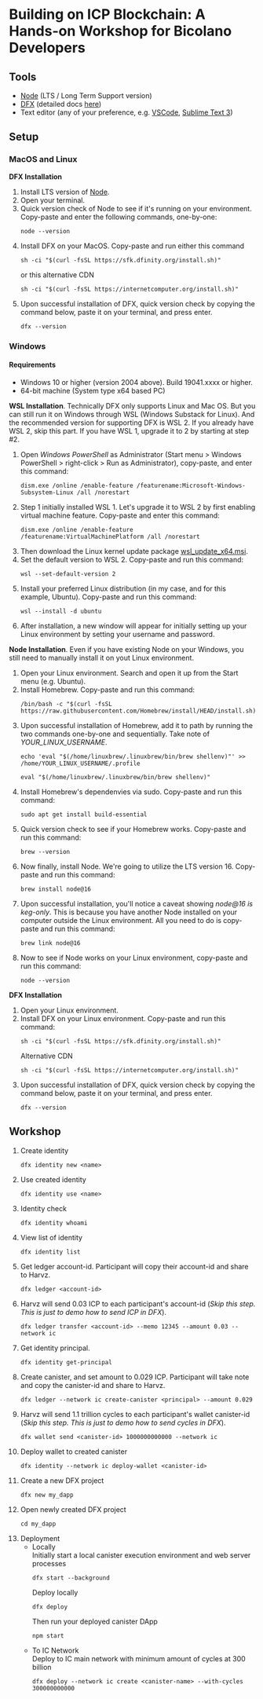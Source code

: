# Building on ICP Blockchain: A Hands-on Workshop for Bicolano Developers

## Tools
* [Node](https://nodejs.org/en/) (LTS / Long Term Support version)
* [DFX](https://github.com/dfinity/sdk) (detailed docs [here](https://internetcomputer.org/docs/current/references/cli-reference/))
* Text editor (any of your preference, e.g. [VSCode](https://code.visualstudio.com/download), [Sublime Text 3](https://www.sublimetext.com/3))

## Setup

### MacOS and Linux

**DFX Installation**

1. Install LTS version of [Node](https://nodejs.org/en/).
2. Open your terminal.
3. Quick version check of Node to see if it's running on your environment. Copy-paste and enter the following commands, one-by-one:
	```
	node --version
	```
4. Install DFX on your MacOS. Copy-paste and run either this command
	```
	sh -ci "$(curl -fsSL https://sfk.dfinity.org/install.sh)"
	```
	or this alternative CDN
	```
	sh -ci "$(curl -fsSL https://internetcomputer.org/install.sh)" 
	```
5. Upon successful installation of DFX, quick version check by copying the command below, paste it on your terminal, and press enter.
	```
	dfx --version
	```

### Windows

#### Requirements
* Windows 10 or higher (version 2004 above). Build 19041.xxxx or higher.
* 64-bit machine (System type x64 based PC)

**WSL Installation**. Technically DFX only supports Linux and Mac OS. But you can still run it on Windows through WSL (Windows Substack for Linux). And the recommended version for supporting DFX is WSL 2. If you already have WSL 2, skip this part. If you have WSL 1, upgrade it to 2 by starting at step #2.

1. Open _Windows PowerShell_ as Administrator (Start menu > Windows PowerShell > right-click > Run as Administrator), copy-paste, and enter this command:
	```
	dism.exe /online /enable-feature /featurename:Microsoft-Windows-Subsystem-Linux /all /norestart
	```
2. Step 1 initially installed WSL 1. Let's upgrade it to WSL 2 by first enabling virtual machine feature. Copy-paste and enter this command:
	```
	dism.exe /online /enable-feature /featurename:VirtualMachinePlatform /all /norestart
	```
3. Then download the Linux kernel update package [wsl_update_x64.msi](https://wslstorestorage.blob.core.windows.net/wslblob/wsl_update_x64.msi).
4. Set the default version to WSL 2. Copy-paste and run this command:
	```
	wsl --set-default-version 2
	```
5. Install your preferred Linux distribution (in my case, and for this example, Ubuntu). Copy-paste and run this command:
	```
	wsl --install -d ubuntu
	```
6. After installation, a new window will appear for initially setting up your Linux environment by setting your username and password.

**Node Installation**. Even if you have existing Node on your Windows, you still need to manually install it on yout Linux environment.

1. Open your Linux environment. Search and open it up from the Start menu (e.g. Ubuntu).
2. Install Homebrew. Copy-paste and run this command:
	```
	/bin/bash -c "$(curl -fsSL https://raw.githubusercontent.com/Homebrew/install/HEAD/install.sh)"
	```
3. Upon successful installation of Homebrew, add it to path by running the two commands one-by-one and sequentially. Take note of _YOUR_LINUX_USERNAME_.
	```
	echo 'eval "$(/home/linuxbrew/.linuxbrew/bin/brew shellenv)"' >> /home/YOUR_LINUX_USERNAME/.profile
	```
	```
	eval "$(/home/linuxbrew/.linuxbrew/bin/brew shellenv)"
	```
4. Install Homebrew's dependenvies via sudo. Copy-paste and run this command:
	```
	sudo apt get install build-essential
	```
5. Quick version check to see if your Homebrew works. Copy-paste and run this command:
	```
	brew --version
	```
6. Now finally, install Node. We're going to utilize the LTS version 16. Copy-paste and run this command:
	```
	brew install node@16
	```
7. Upon successful installation, you'll notice a caveat showing _node@16 is keg-only_. This is because you have another Node installed on your computer outside the Linux environment. All you need to do is copy-paste and run this command:
	```
	brew link node@16
	```
8. Now to see if Node works on your Linux environment, copy-paste and run this command:
	```
	node --version
	```

**DFX Installation**

1. Open your Linux environment.
2. Install DFX on your Linux environment. Copy-paste and run this command:
	```
	sh -ci "$(curl -fsSL https://sfk.dfinity.org/install.sh)"
	```
	Alternative CDN
	```
	sh -ci "$(curl -fsSL https://internetcomputer.org/install.sh)" 
	```
3. Upon successful installation of DFX, quick version check by copying the command below, paste it on your terminal, and press enter.
	```
	dfx --version
	```

## Workshop
1. Create identity
	```
	dfx identity new <name>
	```
2. Use created identity
	```
	dfx identity use <name>
	```
3. Identity check
	```
	dfx identity whoami
	```
4. View list of identity
	```
	dfx identity list
	```
5. Get ledger account-id. Participant will copy their account-id and share to Harvz.
	```
	dfx ledger <account-id>
	```
6. Harvz will send 0.03 ICP to each participant's account-id (_Skip this step. This is just to demo how to send ICP in DFX_).
	```
	dfx ledger transfer <account-id> --memo 12345 --amount 0.03 --network ic
	```
7. Get identity principal.
	```
	dfx identity get-principal
	```
8. Create canister, and set amount to 0.029 ICP. Participant will take note and copy the canister-id and share to Harvz.
	```
	dfx ledger --network ic create-canister <principal> --amount 0.029
	```
9. Harvz will send 1.1 trillion cycles to each participant's wallet canister-id (_Skip this step. This is just to demo how to send cycles in DFX_).
	```
	dfx wallet send <canister-id> 1000000000000 --network ic
	```
10. Deploy wallet to created canister
	```
	dfx identity --network ic deploy-wallet <canister-id>
    ```
11. Create a new DFX project
	```
	dfx new my_dapp
	```
12. Open newly created DFX project
	```
	cd my_dapp
	```
13. Deployment
    * Locally\
    	Initially start a local canister execution environment and web server processes
    	```
		dfx start --background
		```
		Deploy locally
		```
		dfx deploy
		```
		Then run your deployed canister DApp
		```
		npm start
		```
	* To IC Network\
		Deploy to IC main network with minimum amount of cycles at 300 billion
		```
		dfx deploy --network ic create <canister-name> --with-cycles 300000000000
		```
